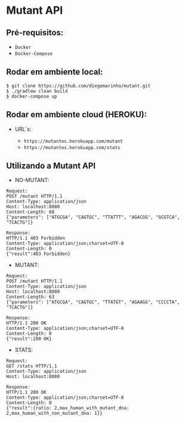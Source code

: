 # Mutant API

## Pré-requisitos:
  * ` Docker `
  * ` Docker-Compose `

## Rodar em ambiente local:
  ```
  $ git clone https://github.com/diegomarinho/mutant.git
  $ ./gradlew clean build
  $ docker-compose up   
  ```

## Rodar em ambiente cloud (HEROKU):
  - URL`s:
  
    - ` https://mutantes.herokuapp.com/mutant `
    - ` https://mutantes.herokuapp.com/stats `

## Utilizando a Mutant API

* NO-MUTANT:
```
Request:
POST /mutant HTTP/1.1
Content-Type: application/json
Host: localhost:8080
Content-Length: 68
{"parameters": ["ATGCGA", "CAGTGC", "TTATTT", "AGACGG", "GCGTCA", "TCACTG"]}

Response:
HTTP/1.1 403 Forbidden
Content-Type: application/json;charset=UTF-8
Content-Length: 0
{"result":403 Forbidden}
```

* MUTANT:
```
Request:
POST /mutant HTTP/1.1
Content-Type: application/json
Host: localhost:8080
Content-Length: 63
{"parameters": ["ATGCGA", "CAGTGC", "TTATGT", "AGAAGG", "CCCCTA", "TCACTG"]}

Response:
HTTP/1.1 200 OK
Content-Type: application/json;charset=UTF-8
Content-Length: 0
{"result":200 OK}
```

* STATS:
```
Request:
GET /stats HTTP/1.1
Content-Type: application/json
Host: localhost:8080

Response:
HTTP/1.1 200 OK
Content-Type: application/json;charset=UTF-8
Content-Length: 0
{"result":{ratio: 2,max_human_with_mutant_dna: 2,max_human_with_non_mutant_dna: 1}}
```
